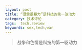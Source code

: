```yaml
---
layout: post
title: “很黄很暴力”是科技的第一驱动力
category: 技术评论
tags:  tech,review
keywords: sex,tech,war
---
```


<blockquote> <p>
战争和色情是科技的第一驱动力
</p> </blockquote>
